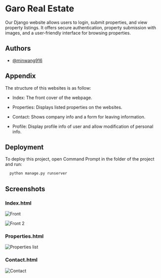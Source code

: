 
# Garo Real Estate  


Our Django website allows users to login, submit properties, and view property listings. It offers secure authentication, property submission with images, and a user-friendly interface for browsing properties.


## Authors

- [@minwang916](https://www.github.com/minwang916)


## Appendix

The structure of this websites is as follow:

- Index: The front cover of the webpage.

- Properties: Displays listed properties on the websites.


- Contact: Shows company info and a form for leaving information.
- Profile: Display profile info of user and allow modification of personal info. 


## Deployment

To deploy this project, open Command Prompt in the folder of the project and run:

```bash
  python manage.py runserver
```


## Screenshots

### Index.html
![Front](https://github.com/minWang916/Garo_real_estate_website_django/assets/116493016/eb892cc7-fb47-4a57-9cd8-a498880af5c4)

![Front 2](https://github.com/minWang916/Garo_real_estate_website_django/assets/116493016/33f9ba39-f3b7-4d4f-9953-5cc04b30776f)

### Properties.html

![Properties list](https://github.com/minWang916/Garo_real_estate_website_django/assets/116493016/0ad084a9-158c-4575-9391-8409c2ca5075)

### Contact.html

![Contact](https://github.com/minWang916/Garo_real_estate_website_django/assets/116493016/e81139e8-cc5d-43f0-be12-1eccdddd723d)

